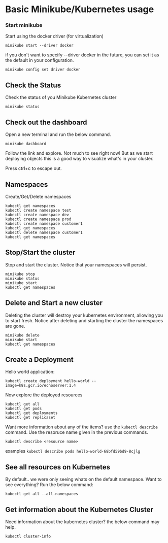 # Basic Minikube/Kubernetes usage

### Start minikube 

Start using the docker driver (for virtualization)
```
minikube start --driver docker
```

if you don't want to specify --driver docker in the future, you can set it as the default in your configuration. 
```
minikube config set driver docker
```

## Check the Status 
Check the status of you Minikube Kubernetes cluster

```
minikube status
```

## Check out the dashboard
Open a new terminal and run the below command.
```
minikube dashboard
```

Follow the link and explore. Not much to see right now! But as we start deploying objects this is a good way to visualize what's in your cluster.

Press ctrl+c to escape out.

## Namespaces

Create/Get/Delete namespaces

```
kubectl get namespaces
kubectl create namespace test
kubectl create namespace dev
kubectl create namespace prod
kubectl create namespace customer1
kubectl get namespaces
kubectl delete namespace customer1
kubectl get namespaces
```

## Stop/Start the cluster

Stop and start the cluster. Notice that your namespaces will persist.
```
minikube stop
minikube status
minikube start
kubectl get namespaces
```

## Delete and Start a new cluster

Deleting the cluster will destroy your kubernetes environment, allowing you to start fresh. Notice after deleting and starting the cluster the namespaces are gone.

```
minikube delete
minikube start
kubectl get namespaces
```

## Create a Deployment

Hello world application:
```
kubectl create deployment hello-world --image=k8s.gcr.io/echoserver:1.4
```

Now explore the deployed resources
```
kubectl get all
kubectl get pods
kubectl get deployments
kubectl get replicaset
```

Want more information about any of the items? use the `kubectl describe` command. Use the resoruce name given in the previous commands.

```
kubectl describe <resource name>
```
examples `kubectl describe pods hello-world-68bfd59bd9-8cjlg`

## See all resources on Kubernetes

By default.. we were only seeing whats on the default namespace. Want to see everything? Run the below command:

```
kubectl get all --all-namespaces
```

## Get information about the Kubernetes Cluster

Need information about the kubernetes cluster? the below command may help.
```
kubectl cluster-info
```
